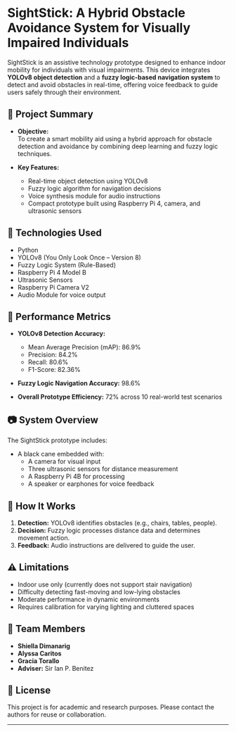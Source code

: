 # SightStick: A Hybrid Obstacle Avoidance System for Visually Impaired Individuals

SightStick is an assistive technology prototype designed to enhance indoor mobility for individuals with visual impairments. This device integrates **YOLOv8 object detection** and a **fuzzy logic-based navigation system** to detect and avoid obstacles in real-time, offering voice feedback to guide users safely through their environment.

## 📌 Project Summary

- **Objective:**  
  To create a smart mobility aid using a hybrid approach for obstacle detection and avoidance by combining deep learning and fuzzy logic techniques.

- **Key Features:**
  - Real-time object detection using YOLOv8
  - Fuzzy logic algorithm for navigation decisions
  - Voice synthesis module for audio instructions
  - Compact prototype built using Raspberry Pi 4, camera, and ultrasonic sensors

## 🚀 Technologies Used

- Python
- YOLOv8 (You Only Look Once – Version 8)
- Fuzzy Logic System (Rule-Based)
- Raspberry Pi 4 Model B
- Ultrasonic Sensors
- Raspberry Pi Camera V2
- Audio Module for voice output

## 🧪 Performance Metrics

- **YOLOv8 Detection Accuracy:**
  - Mean Average Precision (mAP): 86.9%
  - Precision: 84.2%
  - Recall: 80.6%
  - F1-Score: 82.36%

- **Fuzzy Logic Navigation Accuracy:** 98.6%

- **Overall Prototype Efficiency:** 72% across 10 real-world test scenarios

## 📷 System Overview

The SightStick prototype includes:
- A black cane embedded with:
  - A camera for visual input
  - Three ultrasonic sensors for distance measurement
  - A Raspberry Pi 4B for processing
  - A speaker or earphones for voice feedback

## 🧠 How It Works

1. **Detection:** YOLOv8 identifies obstacles (e.g., chairs, tables, people).
2. **Decision:** Fuzzy logic processes distance data and determines movement action.
3. **Feedback:** Audio instructions are delivered to guide the user.

## ⚠️ Limitations

- Indoor use only (currently does not support stair navigation)
- Difficulty detecting fast-moving and low-lying obstacles
- Moderate performance in dynamic environments
- Requires calibration for varying lighting and cluttered spaces

## 👥 Team Members

- **Shiella Dimanarig**  
- **Alyssa Caritos**  
- **Gracia Torallo**  
- **Adviser:** Sir Ian P. Benitez

## 📄 License

This project is for academic and research purposes. Please contact the authors for reuse or collaboration.

---

